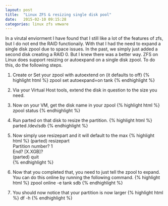 ```yaml
---
layout: post
title:  "Linux ZFS & resizing single disk pool"
date:   2015-02-10 09:15:28
categories: linux zfs vmware
---
```

In a virutal enviorment I have found that I still like a lot of the features of zfs, but I do not end the RAID functionaily.  With that I had the need to expand a single disk zpool due to space issues.  In the past, we simply just added a second disk creating a RAID 0.  But I knew there was a better way.  ZFS on Linux does support resizing or autoexpand on a single disk zpool.  To do this, do the following steps.

1. Create or Set your zpool with autoextend on (it defaults to off)
{% highlight html %}
zpool set autoexpand=on tank
{% endhighlight %} 

2. Via your Virtual Host tools, extend the disk in question to the size you need.

3. Now on your VM, get the disk name in your zpool
{% highlight html %}
zpool status
{% endhighlight %}

4. Run parted on that disk to resize the partition.
{% highlight html %}
parted /dev/sdb
{% endhighlight %}

5. Now simply use resizepart and it will default to the max 
{% highlight html %}
(parted) resizepart                                                       
Partition number? 1                                                       
End?  [X.XGB]?                                                           
(parted) quit   
{% endhighlight %}

6. Now that you completed that, you need to just tell the zpool to expand.  You can do this online by running the following command.
{% highlight html %}
zpool online -e tank sdb
{% endhighlight %}

7. You should now notice that your partition is now larger
{% highlight html %}
df -h
{% endhighlight %}


